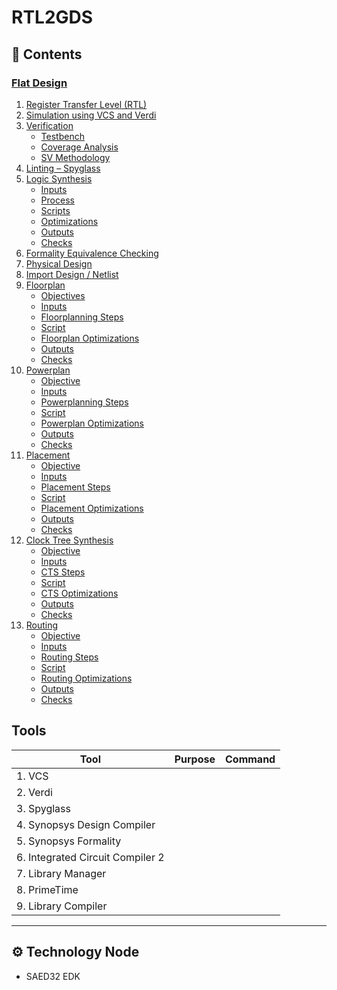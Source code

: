 # RTL2GDS

## 📑 Contents

### [Flat Design](Flat_Design/README.md#flat-design)

1. [Register Transfer Level (RTL)](Flat_Design/README.md#register-transfer-level-rtl)  
2. [Simulation using VCS and Verdi](Flat_Design/README.md#simulation-using-vcs-and-verdi)  
3. [Verification](Flat_Design/README.md#verification)
   - [Testbench](Flat_Design/README.md#testbench)   
   - [Coverage Analysis](Flat_Design/README.md#1-coverage-analysis)  
   - [SV Methodology](Flat_Design/README.md#2-sv-methodology)  
4. [Linting – Spyglass](Flat_Design/README.md#linting--spyglass)  
5. [Logic Synthesis](Flat_Design/README.md#logic-synthesis)  
   - [Inputs](Flat_Design/README.md#inputs)  
   - [Process](Flat_Design/README.md#process)  
   - [Scripts](Flat_Design/README.md#scripts)  
   - [Optimizations](Flat_Design/README.md#optimizations)  
   - [Outputs](Flat_Design/README.md#outputs)  
   - [Checks](Flat_Design/README.md#checks)  
6. [Formality Equivalence Checking](Flat_Design/README.md#formality-equivalence-checking)  
7. [Physical Design](Flat_Design/README.md#physical-design)  
8. [Import Design / Netlist](Flat_Design/README.md#1-import-design--netlist)  
9. [Floorplan](Flat_Design/README.md#floorplan)  
   - [Objectives](Flat_Design/README.md#objectives)  
   - [Inputs](Flat_Design/README.md#inputs)  
   - [Floorplanning Steps](Flat_Design/README.md#floorplanning-steps)  
   - [Script](Flat_Design/README.md#ports-placement)  
   - [Floorplan Optimizations](Flat_Design/README.md#floorplan-optimizations)  
   - [Outputs](Flat_Design/README.md#outputs)  
   - [Checks](Flat_Design/README.md#checks)  
10. [Powerplan](Flat_Design/README.md#power-plan)  
    - [Objective](Flat_Design/README.md#objectives)  
    - [Inputs](Flat_Design/README.md#inputs)  
    - [Powerplanning Steps](Flat_Design/README.md#powerplanning-steps)  
    - [Script](Flat_Design/README.md#script)  
    - [Powerplan Optimizations](Flat_Design/README.md#powerplan-optimizations)  
    - [Outputs](Flat_Design/README.md#outputs)  
    - [Checks](Flat_Design/README.md#checks)  
11. [Placement](Flat_Design/README.md#placement)  
    - [Objective](Flat_Design/README.md#objectives)  
    - [Inputs](Flat_Design/README.md#inputs)  
    - [Placement Steps](Flat_Design/README.md#placement-steps)  
    - [Script](Flat_Design/README.md#script)  
    - [Placement Optimizations](Flat_Design/README.md#placement-optimizations)  
    - [Outputs](Flat_Design/README.md#outputs)  
    - [Checks](Flat_Design/README.md#checks)  
12. [Clock Tree Synthesis](Flat_Design/README.md#clock-tree-synthesis-cts)  
    - [Objective](Flat_Design/README.md#objectives)  
    - [Inputs](Flat_Design/README.md#inputs)  
    - [CTS Steps](Flat_Design/README.md#cts-steps)  
    - [Script](Flat_Design/README.md#script)  
    - [CTS Optimizations](Flat_Design/README.md#cts-optimizations)  
    - [Outputs](Flat_Design/README.md#outputs)  
    - [Checks](Flat_Design/README.md#checks)  
13. [Routing](Flat_Design/README.md#routing)  
    - [Objective](Flat_Design/README.md#objectives)  
    - [Inputs](Flat_Design/README.md#inputs)  
    - [Routing Steps](Flat_Design/README.md#routing-steps)  
    - [Script](Flat_Design/README.md#script)  
    - [Routing Optimizations](Flat_Design/README.md#routing-optimizations)  
    - [Outputs](Flat_Design/README.md#outputs)  
    - [Checks](Flat_Design/README.md#checks)  


## Tools

| Tool                             | Purpose        | Command |
|----------------------------------|----------------|---------|
| 1. VCS                           |                |         |
| 2. Verdi                         |                |         |
| 3. Spyglass                      |                |         |
| 4. Synopsys Design Compiler      |                |         |
| 5. Synopsys Formality            |                |         |
| 6. Integrated Circuit Compiler 2 |                |         |
| 7. Library Manager               |                |         |
| 8. PrimeTime                     |                |         |
| 9. Library Compiler              |                |         |

---

## ⚙️ Technology Node
- SAED32 EDK


   

